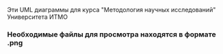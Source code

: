 
Эти UML диаграммы для курса "Методология научных исследований" Университета ИТМО
### Необходимые файлы для просмотра находятся в формате .png
